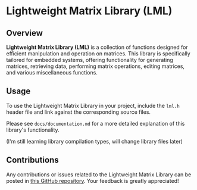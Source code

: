 # Lightweight Matrix Library (LML)

## Overview

**Lightweight Matrix Library (LML)** is a collection of functions designed for efficient manipulation and operation on matrices. This library is specifically tailored for embedded systems, offering functionality for generating matrices, retrieving data, performing matrix operations, editing matrices, and various miscellaneous functions.

## Usage

To use the Lightweight Matrix Library in your project, include the `lml.h` header file and link against the corresponding source files.

Please see `docs/documentation.md` for a more detailed explanation of this library's functionality.

(I'm still learning library compilation types, will change library files later)

## Contributions

Any contributions or issues related to the Lightweight Matrix Library can be posted in [this GitHub repository](https://github.com/James-Bray19/Lightweight-Matrix-Library). Your feedback is greatly appreciated!
